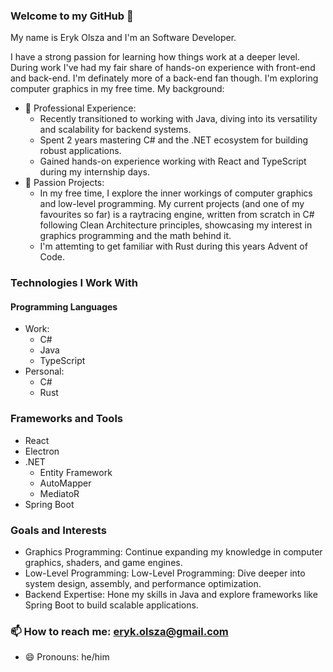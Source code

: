 ### Welcome to my GitHub 👋

My name is Eryk Olsza and I'm an Software Developer.

I have a strong passion for learning how things work at a deeper level. During work I've had my fair share of hands-on experience with front-end and back-end. I'm definately more of a back-end fan though. I'm exploring computer graphics in my free time. My background:
* 💼 Professional Experience:
  * Recently transitioned to working with Java, diving into its versatility and scalability for backend systems.
  * Spent 2 years mastering C# and the .NET ecosystem for building robust applications.
  * Gained hands-on experience working with React and TypeScript during my internship days.
* 🌱 Passion Projects:
  * In my free time, I explore the inner workings of computer graphics and low-level programming. My current projects (and one of my favourites so far) is a raytracing engine, written from scratch in C# following Clean Architecture principles, showcasing my interest in graphics programming and the math behind it.
  * I'm attemting to get familiar with Rust during this years Advent of Code.

### Technologies I Work With
#### Programming Languages
* Work:
  * C#
  * Java
  * TypeScript
* Personal:
  * C#
  * Rust
### Frameworks and Tools
* React
 * Electron
* .NET
  * Entity Framework
  * AutoMapper
  * MediatoR
* Spring Boot

### Goals and Interests
* Graphics Programming: Continue expanding my knowledge in computer graphics, shaders, and game engines.
* Low-Level Programming: Low-Level Programming: Dive deeper into system design, assembly, and performance optimization.
* Backend Expertise: Hone my skills in Java and explore frameworks like Spring Boot to build scalable applications.

### 📫 How to reach me: eryk.olsza@gmail.com
- 😄 Pronouns: he/him
<!--
**Kyt00n/Kyt00n** is a ✨ _special_ ✨ repository because its `README.md` (this file) appears on your GitHub profile.

Here are some ideas to get you started:

- 🔭 I’m currently working on ...
- 🌱 I’m currently learning ...
- 👯 I’m looking to collaborate on ...
- 🤔 I’m looking for help with ...
- 💬 Ask me about ...
- 📫 How to reach me: ...
- 😄 Pronouns: ...
- ⚡ Fun fact: ...
-->
